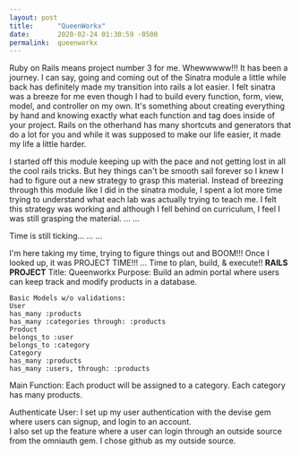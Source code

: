 ```yaml
---
layout: post
title:      "QueenWorkx"
date:       2020-02-24 01:30:59 -0500
permalink:  queenworkx
---
```



Ruby on Rails means project number 3 for me. Whewwwww!!! It has been a journey. I can say, going and coming out of the Sinatra module a little while back has definitely made my transition into rails a lot easier. I felt sinatra was a breeze for me even though I had to build every function, form, view, model, and controller on my own. It's something about creating everything by hand and knowing exactly what each function and tag does inside of your project. Rails on the otherhand has many shortcuts and generators that do a lot for you and while it was supposed to make our life easier, it made my life a little harder.

I started off this module keeping up with the pace and not getting lost in all the cool rails tricks. But hey things can't be smooth sail forever so I knew I had to figure out a new strategy to grasp this material. Instead of breezing through this module like I did in the sinatra module, I spent a lot more time trying to understand what each lab was actually trying to teach me. I felt this strategy was working and although I fell behind on curriculum, I feel I was still grasping the material. 
...
...

Time is still ticking... 
...
...

I'm here taking my time, trying to figure things out and BOOM!!! Once I looked up, it was PROJECT TIME!!!
...
Time to plan, build, & execute!!
**RAILS PROJECT**
Title: Queenworkx
Purpose: Build an admin portal where users can keep track and modify products in a database. 
```
Basic Models w/o validations:
User
has_many :products
has_many :categories through: :products
Product
belongs_to :user
belongs_to :category
Category
has_many :products
has_many :users, through: :products
```
Main Function: Each product will be assigned to a category. Each category has many products.  

Authenticate User:
I set up my user authentication with the devise gem where users can signup, and login to an account.  
I also set up the feature where a user can login through an outside source from the omniauth gem. 
I chose github as my outside source.





